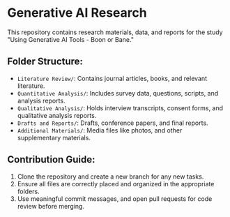 # Generative AI Research
This repository contains research materials, data, and reports for the study "Using Generative AI Tools - Boon or Bane."

## Folder Structure:
- `Literature Review/`: Contains journal articles, books, and relevant literature.
- `Quantitative Analysis/`: Includes survey data, questions, scripts, and analysis reports.
- `Qualitative Analysis/`: Holds interview transcripts, consent forms, and qualitative analysis reports.
- `Drafts and Reports/`: Drafts, conference papers, and final reports.
- `Additional Materials/`: Media files like photos, and other supplementary materials.

## Contribution Guide:
1. Clone the repository and create a new branch for any new tasks.
2. Ensure all files are correctly placed and organized in the appropriate folders.
3. Use meaningful commit messages, and open pull requests for code review before merging.

